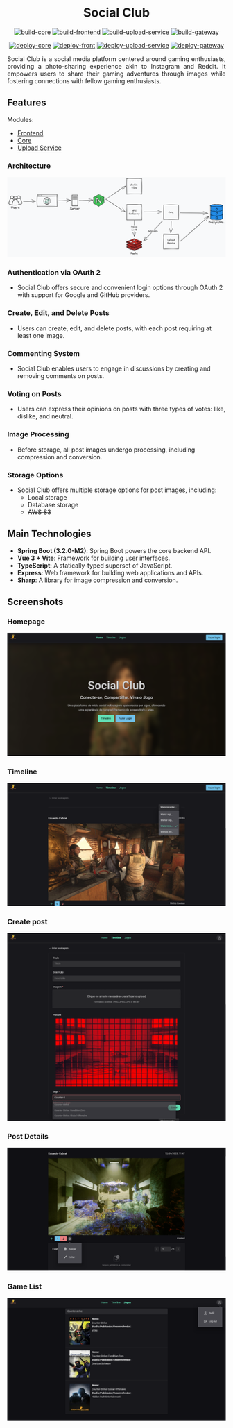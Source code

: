 <div align="center">

# Social Club
</div>

<div align="center">

[![build-core](https://github.com/FerroEduardo/social-club/actions/workflows/build-core.yaml/badge.svg)](https://github.com/FerroEduardo/social-club/actions/workflows/build-core.yaml)
[![build-frontend](https://github.com/FerroEduardo/social-club/actions/workflows/build-front.yaml/badge.svg)](https://github.com/FerroEduardo/social-club/actions/workflows/build-front.yaml)
[![build-upload-service](https://github.com/FerroEduardo/social-club/actions/workflows/build-upload-service.yaml/badge.svg)](https://github.com/FerroEduardo/social-club/actions/workflows/build-upload-service.yaml)
[![build-gateway](https://github.com/FerroEduardo/social-club/actions/workflows/build-gateway.yaml/badge.svg)](https://github.com/FerroEduardo/social-club/actions/workflows/build-gateway.yaml)

[![deploy-core](https://github.com/FerroEduardo/social-club/actions/workflows/deploy-core.yaml/badge.svg)](https://github.com/FerroEduardo/social-club/actions/workflows/deploy-core.yaml)
[![deploy-front](https://github.com/FerroEduardo/social-club/actions/workflows/deploy-front.yaml/badge.svg)](https://github.com/FerroEduardo/social-club/actions/workflows/deploy-front.yaml)
[![deploy-upload-service](https://github.com/FerroEduardo/social-club/actions/workflows/deploy-upload-service.yaml/badge.svg)](https://github.com/FerroEduardo/social-club/actions/workflows/deploy-upload-service.yaml)
[![deploy-gateway](https://github.com/FerroEduardo/social-club/actions/workflows/deploy-gateway.yaml/badge.svg)](https://github.com/FerroEduardo/social-club/actions/workflows/deploy-gateway.yaml)

</div>

<div align="justify">
Social Club is a social media platform centered around gaming enthusiasts, providing a photo-sharing experience akin to Instagram and Reddit. It empowers users to share their gaming adventures through images while fostering connections with fellow gaming enthusiasts.
</div>

## Features

Modules:
- [Frontend](/frontend)
- [Core](/core-backend)
- [Upload Service](/upload-service)

### Architecture

![architecture](/docs/architecture.png)

### Authentication via OAuth 2
- Social Club offers secure and convenient login options through OAuth 2 with support for Google and GitHub providers.

### Create, Edit, and Delete Posts
- Users can create, edit, and delete posts, with each post requiring at least one image.

### Commenting System
- Social Club enables users to engage in discussions by creating and removing comments on posts.

### Voting on Posts
- Users can express their opinions on posts with three types of votes: like, dislike, and neutral.

### Image Processing
- Before storage, all post images undergo processing, including compression and conversion.

### Storage Options
- Social Club offers multiple storage options for post images, including:
  - Local storage
  - Database storage
  - ~~AWS S3~~

## Main Technologies

- **Spring Boot (3.2.0-M2)**: Spring Boot powers the core backend API.
- **Vue 3 + Vite**: Framework for building user interfaces.
- **TypeScript**: A statically-typed superset of JavaScript.
- **Express**: Web framework for building web applications and APIs.
- **Sharp**: A library for image compression and conversion.

## Screenshots

### Homepage
![homepage](/docs/homepage.png)

### Timeline
![timeline](/docs/timeline.png)

### Create post
![post-create](/docs/post-create.png)

### Post Details
![post](/docs/post.png)

### Game List
![game-list](/docs/game-list.png)
